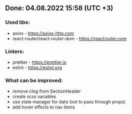 ## Done: 04.08.2022 15:58 (UTC +3)

<h3>Used libs:</h3>

- axios - https://axios-http.com
- react-router/react-router-dom - https://reactrouter.com

<h3>Linters:</h3>

- prettier - https://prettier.io
- eslint - https://eslint.org

<h3>What can be improved: </h3>

- remove clog from SectionHeader
- create scss variables
- use state manager for data (not to pass through props)
- add hover effects to nav items
